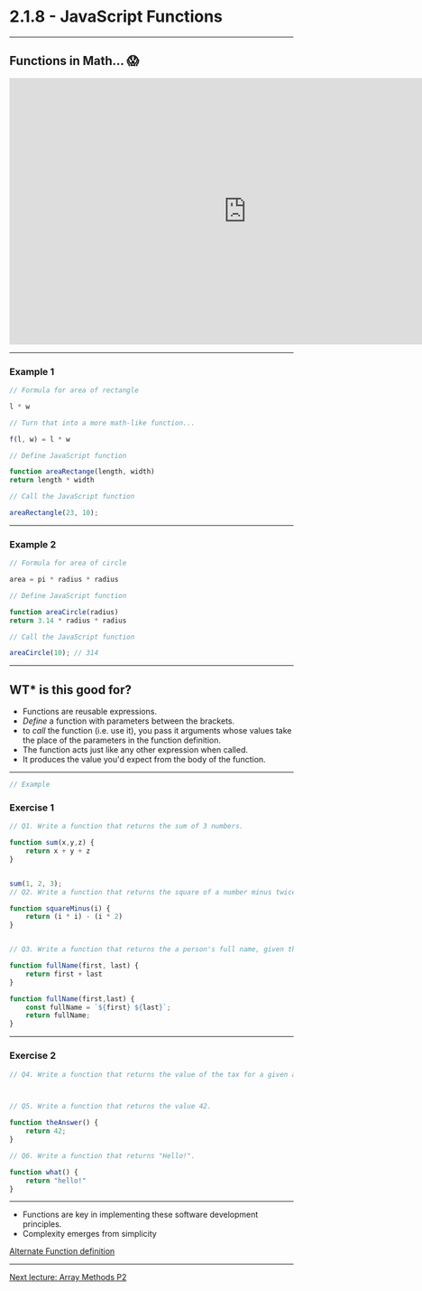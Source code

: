 # 2.1.8 - JavaScript Functions

---

## Functions in Math... 😱

<iframe width="840" height="472" src="https://www.youtube.com/embed/VhokQhjl5t0" frameborder="0" allowfullscreen></iframe>

---

### Example 1

```js
// Formula for area of rectangle

l * w

// Turn that into a more math-like function...

f(l, w) = l * w

// Define JavaScript function

function areaRectange(length, width)
return length * width

// Call the JavaScript function

areaRectangle(23, 10);


```

---

### Example 2

```js
// Formula for area of circle

area = pi * radius * radius

// Define JavaScript function

function areaCircle(radius)
return 3.14 * radius * radius

// Call the JavaScript function

areaCircle(10); // 314

```

---

## WT* is this good for?

- Functions are reusable expressions.
- _Define_ a function with parameters between the brackets.
- to _call_ the function (i.e. use it), you pass it arguments whose values take the place of the parameters in the function definition.
- The function acts just like any other expression when called.
- It produces the value you'd expect from the body of the function.

---

```js
// Example

```

### Exercise 1

```js
// Q1. Write a function that returns the sum of 3 numbers.

function sum(x,y,z) {
    return x + y + z
}


sum(1, 2, 3);
// Q2. Write a function that returns the square of a number minus twice the number.

function squareMinus(i) {
    return (i * i) - (i * 2)
}


// Q3. Write a function that returns the a person's full name, given their first and last names.

function fullName(first, last) {
    return first + last
}

function fullName(first,last) {
    const fullName = `${first} ${last}`;
    return fullName;
}


```

---

### Exercise 2

```js
// Q4. Write a function that returns the value of the tax for a given amount.



// Q5. Write a function that returns the value 42.

function theAnswer() {
    return 42;
}

// Q6. Write a function that returns "Hello!".

function what() {
    return "hello!"
}

```

---

- Functions are key in implementing these software development principles.
- Complexity emerges from simplicity

[Alternate Function definition](https://www.cs.utah.edu/~germain/PPS/Topics/functions.html)

---

[Next lecture: Array Methods P2](../lecture-9-array-methods-2)